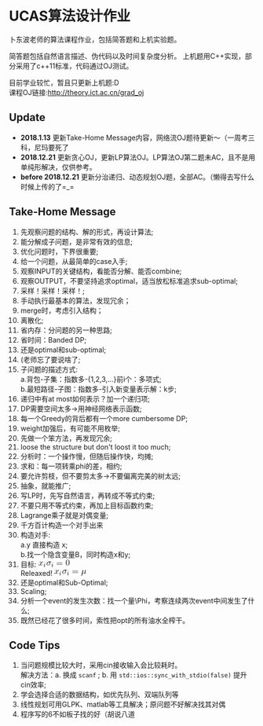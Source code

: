 # UCAS算法设计作业
卜东波老师的算法课程作业，包括简答题和上机实验题。

简答题包括自然语言描述、伪代码以及时间复杂度分析。
上机题用C++实现，部分采用了c++11标准，代码通过OJ测试。

目前学业较忙，暂且只更新上机题:D  
课程OJ链接:http://theory.ict.ac.cn/grad_oj
## Update
+ **2018.1.13** 更新Take-Home Message内容，网络流OJ题待更新～（一周考三科，尼玛要死了
+ **2018.12.21** 更新贪心OJ，更新LP算法OJ。LP算法OJ第二题未AC，且不是用单纯形解决，仅供参考。  
+ **before 2018.12.21** 更新分治递归、动态规划OJ题，全部AC。（懒得去写什么时候上传的了=_=
## Take-Home Message
1. 先观察问题的结构、解的形式，再设计算法;
2. 能分解成子问题，是非常有效的信息;
3. 优化问题时，下界很重要;
4. 给一个问题，从最简单的case入手;
5. 观察INPUT的关键结构，看能否分解、能否combine;
6. 观察OUTPUT，不要坚持追求optimal，适当放松标准追求sub-optimal;
7. 采样！采样！采样！;
8. 手动执行最基本的算法，发现冗余；
9. merge时，考虑引入结构；
10. 离散化;
11. 省内存：分问题的另一种思路;
12. 省时间：Banded DP;
13. 还是optimal和sub-optimal;
14. (老师忘了要说啥了;
15. 子问题的描述方式:  
   a.背包-子集：指数多-{1,2,3,...}前i个：多项式;  
   b.最短路径-子图：指数多-引入新变量表示解：k步;
16. 递归中有at most如何表示？加一个递归项;
17. DP需要空间太多→用神经网络表示函数;
18. 每一个Greedy的背后都有一个more cumbersome DP;
19. weight加强后，有可能不用枚举;
20. 先做一个笨方法，再发现冗余;
21. loose the structure but don't loost it too much;
22. 分析时：一个操作慢，但随后操作快，均摊;
23. 求和：每一项转乘phi的差，相约;
24. 要允许剪枝，但不要剪太多→不要偏离完美的树太远;
25. 抽象，就能推广;
26. 写LP时，先写自然语言，再转成不等式约束;
27. 不要只用不等式约束，再加上目标函数约束;
28. Lagrange乘子就是对偶变量;
29. 千方百计构造一个对手出来
30. 构造对手:  
   a.y 直接构造 x;  
   b.找一个隐含变量B，同时构造x和y;
31. 目标:
   ![original](https://github.com/9kalikali/Algorithm_Course/blob/master/Others/CodeCogsEqn1.png)  
   Releaxed!
   ![releaxed](https://github.com/9kalikali/Algorithm_Course/blob/master/Others/CodeCogsEqn2.png)
32. 还是optimal和Sub-Optimal;
33. Scaling;
34. 分析一个event的发生次数：找一个量\Phi，考察连续两次event中间发生了什么;
35. 既然已经花了很多时间，索性把opt的所有油水全榨干。
## Code Tips
1. 当问题规模比较大时，采用cin接收输入会比较耗时。  
   解决方法：a. 换成 `scanf` ; b. 用 `std::ios::sync_with_stdio(false)` 提升cin效率;
2. 学会选择合适的数据结构，如优先队列、双端队列等
3. 线性规划可用GLPK、matlab等工具解决；原问题不好解决找其对偶
4. 程序写的6不如板子找的好（胡说八道
